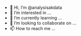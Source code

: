 - 👋 Hi, I’m @analysisakdata
- 👀 I’m interested in ...
- 🌱 I’m currently learning ...
- 💞️ I’m looking to collaborate on ...
- 📫 How to reach me ...

<!---
analysisakdata/analysisakdata is a ✨ special ✨ repository because its `README.md` (this file) appears on your GitHub profile.
You can click the Preview link to take a look at your changes.
--->
